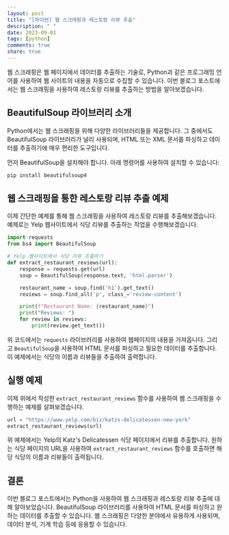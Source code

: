 ```yaml
---
layout: post
title: "[파이썬] 웹 스크래핑과 레스토랑 리뷰 추출"
description: " "
date: 2023-09-01
tags: [python]
comments: true
share: true
---
```


웹 스크래핑은 웹 페이지에서 데이터를 추출하는 기술로, Python과 같은 프로그래밍 언어를 사용하여 웹 사이트의 내용을 자동으로 수집할 수 있습니다. 이번 블로그 포스트에서는 웹 스크래핑을 사용하여 레스토랑 리뷰를 추출하는 방법을 알아보겠습니다.

## BeautifulSoup 라이브러리 소개

Python에서는 웹 스크래핑을 위해 다양한 라이브러리들을 제공합니다. 그 중에서도 BeautifulSoup 라이브러리가 널리 사용되며, HTML 또는 XML 문서를 파싱하고 데이터를 추출하기에 매우 편리한 도구입니다.

먼저 BeautifulSoup을 설치해야 합니다. 아래 명령어를 사용하여 설치할 수 있습니다:

```python
pip install beautifulsoup4
```

## 웹 스크래핑을 통한 레스토랑 리뷰 추출 예제

이제 간단한 예제를 통해 웹 스크래핑을 사용하여 레스토랑 리뷰를 추출해보겠습니다. 예제로는 Yelp 웹사이트에서 식당 리뷰를 추출하는 작업을 수행해보겠습니다.

```python
import requests
from bs4 import BeautifulSoup

# Yelp 웹사이트에서 식당 리뷰 추출하기
def extract_restaurant_reviews(url):
    response = requests.get(url)
    soup = BeautifulSoup(response.text, 'html.parser')

    restaurant_name = soup.find('h1').get_text()
    reviews = soup.find_all('p', class_='review-content')

    print(f"Restaurant Name: {restaurant_name}")
    print("Reviews: ")
    for review in reviews:
        print(review.get_text())
```

위 코드에서는 `requests` 라이브러리를 사용하여 웹페이지의 내용을 가져옵니다. 그리고 `BeautifulSoup`을 사용하여 HTML 문서를 파싱하고 필요한 데이터를 추출합니다. 이 예제에서는 식당의 이름과 리뷰들을 추출하여 출력합니다.

## 실행 예제

이제 위에서 작성한 `extract_restaurant_reviews` 함수를 사용하여 웹 스크래핑을 수행하는 예제를 살펴보겠습니다.

```python
url = "https://www.yelp.com/biz/katzs-delicatessen-new-york"
extract_restaurant_reviews(url)
```

위 예제에서는 Yelp의 Katz's Delicatessen 식당 페이지에서 리뷰를 추출합니다. 원하는 식당 페이지의 URL을 사용하여 `extract_restaurant_reviews` 함수를 호출하면 해당 식당의 이름과 리뷰들이 출력됩니다.

## 결론

이번 블로그 포스트에서는 Python을 사용하여 웹 스크래핑과 레스토랑 리뷰 추출에 대해 알아보았습니다. BeautifulSoup 라이브러리를 사용하여 HTML 문서를 파싱하고 원하는 데이터를 추출할 수 있습니다. 웹 스크래핑은 다양한 분야에서 유용하게 사용되며, 데이터 분석, 기계 학습 등에 응용할 수 있습니다.